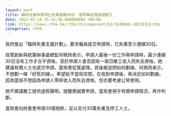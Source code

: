 ```yaml
---
layout: post
title: 臨時支援申請須已失業連續30日　當局稱從寬處理散工
date: 2022-03-18 15:16:48.000000000 +08:00
link: https://news.rthk.hk/rthk/ch/component/k2/1639646-20220318.htm
categories: rthk
---
```


政府推出「臨時失業支援計劃」，要求僱員提交申請時，已失業至少連續30日。

政策創新與統籌辦事處總監何珮玲表示，申請人最後一份工作與申請時，最少連續30日沒有工作才合乎資格。至於申請人會否因有一兩日散工收入而失去資格，她建議有關人士也遞交申請，當局會從寬處理。其後被追問如何劃線，何珮玲表示，不想劃一條「好死的線」，希望給予當局空間，在收到申請後，再決定如何劃線。因為當局不想因為申請人零碎收入而失去資格，但亦要考慮公帑使用。

她不建議散工提供虛假聲明，提醒應誠實申請，當局會視乎有關申請情況，再作判斷。

當局會向財委會申請30億撥款，足以支付30萬失業及停工人士。
